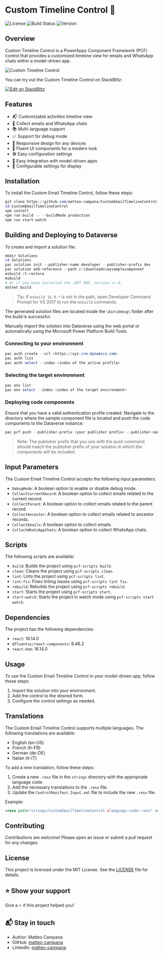 # Custom Timeline Control 📧

![License](https://img.shields.io/badge/license-MIT-blue.svg)
![Build Status](https://img.shields.io/badge/build-passing-brightgreen.svg)
![Version](https://img.shields.io/badge/version-1.0.8-brightgreen.svg)

## Overview

Custom Timeline Control is a PowerApps Component Framework (PCF) control that provides a customized timeline view for emails and WhatsApp chats within a model-driven app.

![Custom Timeline Control](imgs/sample.png)

You can try out the Custom Timeline Control on StackBlitz:

[![Edit on StackBlitz](https://developer.stackblitz.com/img/open_in_stackblitz.svg)](https://stackblitz.com/edit/github-whzswgsb?file=README.md)

## Features

- 📬 Customizable activities timeline view
- 📧 Collect emails and WhatsApp chats
- 📚 Multi-language support
- 📈 Support for debug mode
- 📱 Responsive design for any devices
- 🎨 Fluent UI components for a modern look
- 🛠️ Easy configuration settings
- 📅 Easy integration with model-driven apps
- 🔧 Configurable settings for display


## Installation

To install the Custom Email Timeline Control, follow these steps:

```powershell
git clone https://github.com/matteo-campana/CustomEmailTimelineControl.git
cd CustomEmailTimelineControl
npm install
npm run build -- --buildMode production
npm run start:watch
```

## Building and Deploying to Dataverse

To create and import a solution file:

```powershell
mkdir Solutions
cd Solutions
pac solution init --publisher-name developer --publisher-prefix dev
pac solution add-reference --path c:\downloads\mysamplecomponent
msbuild /t:restore
msbuild
# Or if you have installed the .NET SDK, version >= 6:
dotnet build
```

> Tip: If `msbuild 15.9.*` is not in the path, open Developer Command Prompt for VS 2017 to run the `msbuild` commands.

The generated solution files are located inside the `\bin\debug\` folder after the build is successful.

Manually import the solution into Dataverse using the web portal or automatically using the Microsoft Power Platform Build Tools.

### Connecting to your environment

```powershell
pac auth create --url <https://xyz.crm.dynamics.com>
pac auth list
pac auth select --index <index of the active profile>
```

### Selecting the target environment

```powershell
pac env list
pac env select --index <index of the target environment>
```

### Deploying code components

Ensure that you have a valid authentication profile created. Navigate to the directory where the sample component file is located and push the code components to the Dataverse instance:

```powershell
pac pcf push --publisher-prefix <your publisher prefix> --publisher-name <your publisher name>
```

> Note: The publisher prefix that you use with the push command should match the publisher prefix of your solution in which the components will be included.

## Input Parameters

The Custom Email Timeline Control accepts the following input parameters:

- `DebugMode`: A boolean option to enable or disable debug mode.
- `CollectCurrentRecord`: A boolean option to collect emails related to the current record.
- `CollectParent`: A boolean option to collect emails related to the parent record.
- `CollectAncestor`: A boolean option to collect emails related to ancestor records.
- `CollectEmails`: A boolean option to collect emails.
- `CollectWhatsAppChats`: A boolean option to collect WhatsApp chats.

## Scripts

The following scripts are available:

- `build`: Builds the project using `pcf-scripts build`.
- `clean`: Cleans the project using `pcf-scripts clean`.
- `lint`: Lints the project using `pcf-scripts lint`.
- `lint:fix`: Fixes linting issues using `pcf-scripts lint fix`.
- `rebuild`: Rebuilds the project using `pcf-scripts rebuild`.
- `start`: Starts the project using `pcf-scripts start`.
- `start:watch`: Starts the project in watch mode using `pcf-scripts start watch`.

## Dependencies

The project has the following dependencies:

- `react`: 16.14.0
- `@fluentui/react-components`: 9.46.2
- `react-dom`: 16.14.0

## Usage

To use the Custom Email Timeline Control in your model-driven app, follow these steps:

1. Import the solution into your environment.
2. Add the control to the desired form.
3. Configure the control settings as needed.

## Translations

The Custom Email Timeline Control supports multiple languages. The following translations are available:

- English (en-US)
- French (fr-FR)
- German (de-DE)
- Italian (it-IT)

To add a new translation, follow these steps:

1. Create a new `.resx` file in the `strings` directory with the appropriate language code.
2. Add the necessary translations to the `.resx` file.
3. Update the `ControlManifest.Input.xml` file to include the new `.resx` file.

Example:

```xml
<resx path="strings/CustomEmailTimelineControl.<language-code>.resx" version="1.0.2" />
```

## Contributing

Contributions are welcome! Please open an issue or submit a pull request for any changes.

## License

This project is licensed under the MIT License. See the [LICENSE](LICENSE) file for details.

## ⭐️ Show your support

Give a ⭐️ if this project helped you!

## 📬 Stay in touch

- Author: Matteo Campana
- GitHub: [matteo-campana](https://github.com/matteo-campana)
- LinkedIn: [matteo-campana](https://www.linkedin.com/in/matteo-campana)
